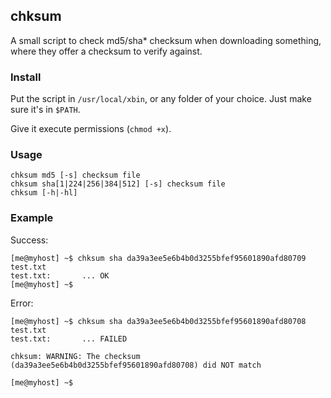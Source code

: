 chksum
------

A small script to check md5/sha* checksum when downloading something, where they offer a checksum to verify against.



### Install

Put the script in `/usr/local/xbin`, or any folder of your choice. Just make sure it's in `$PATH`.

Give it execute permissions (`chmod +x`).



### Usage

	chksum md5 [-s] checksum file
	chksum sha[1|224|256|384|512] [-s] checksum file
	chksum [-h|-hl]



### Example

Success:

	[me@myhost] ~$ chksum sha da39a3ee5e6b4b0d3255bfef95601890afd80709 test.txt
	test.txt:		... OK
	[me@myhost] ~$

Error:

	[me@myhost] ~$ chksum sha da39a3ee5e6b4b0d3255bfef95601890afd80708 test.txt
	test.txt:		... FAILED

	chksum: WARNING: The checksum (da39a3ee5e6b4b0d3255bfef95601890afd80708) did NOT match

	[me@myhost] ~$
	